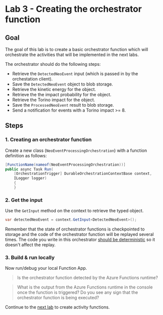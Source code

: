 # Lab 3 - Creating the orchestrator function

## Goal

The goal of this lab is to create a basic orchestrator function which will orchestrate the activities that will be implemented in the next labs.

The orchestrator should do the following steps:
- Retrieve the `DetectedNeoEvent` input (which is passed in by the orchestation client).
- Save the `DetectedNeoEvent` object to blob storage.
- Retrieve the kinetic energy for the object.
- Retrieve the the impact probability for the object.
- Retrieve the Torino impact for the object.
- Save the `ProcessedNeoEvent` result to blob storage.
- Send a notification for events with a Torino impact >= 8.

## Steps

### 1. Creating an orchestrator function

Create a new class (`NeoEventProcessingOrchestration`) with a function definition as follows:

```csharp
[FunctionName(nameof(NeoEventProcessingOrchestration))]
public async Task Run(
    [OrchestrationTrigger] DurableOrchestrationContextBase context,
    ILogger logger)
    {
    }
```

### 2. Get the input

Use the `GetInput` method on the context to retrieve the typed object.

```csharp
var detectedNeoEvent = context.GetInput<DetectedNeoEvent>();
```

Remember that the state of orchestrator functions is checkpointed to storage and the code of the orchestrator function will be replayed several times. The code you write in this orchestrator [should be deterministic](https://docs.microsoft.com/en-us/azure/azure-functions/durable/durable-functions-code-constraints) so it doesn't affect the replay.

### 3. Build & run locally

Now run/debug your local Function App. 

> Is the orchestrator function detected by the Azure Functions runtime?

> What is the output from the Azure Functions runtime in the console once the function is triggered? Do you see any sign that the orchestrator function is being executed?

Continue to the [next lab](4_add_activity_functions.md) to create activity functions.